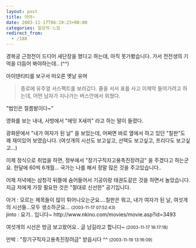 ```yaml
---
layout: post
title: 아아~
date: 2003-11-17T06:19:23+00:00
categories: 일상의-느낌
redirect_from:
  - /188
---
```


경복궁 근정전이 드디어 새단장을 했다고 하는데, 아직 못가봤습니다. 가서 전전생의 기억을 더듬어 봐야하는데.. (^^)

아이덴티티를 보구서 떠오른 옛날 유머

> 종로에 유주얼 서스펙트를 보러갔다. 줄을 서서 표를 사고 이제막 들어가려고 하는데, 어떤 남자가 지나가는 버스안에서 외쳤다.

"범인은 절름발이다~"

영화를 보는 내내, 사방에서 "에잇 X새끼" 라고 하는 말이 들렸다.

광화문에서 "내가 여자가 된 날" 을 보았는데, 어쩌면 바로 옆에서 하고 있던 "칠판"도 꽤 재미있어 보였습니다. (여섯개의 시선도 보고싶고, 선택도 보고싶고, 프리다도 보고싶고...)

이제 정식으로 취업을 하면, 정부에서 "장기구직자고용촉진장려금" 을 주겠다고 하는군요. 한달에 60씩 6개월... 국가는 나를 해서 정말 많은 것을 주고있습니다..

어제 저녁에는 삼청각 뒤뜰에 숨어들어서 기공이랑 태권도같은 것을 하면서 놀았습니다. 지금 저에게 가장 필요한 것은 "절대로 신선한" 공기입니다.
<div id=comments>
<div class=comment>
<!--- cmt:415 --->
<!--- mail: --->
<!--- parent:0 --->
아거 : 
모르는 제목들이 많이 튀어나오는군요....칠판은 뭐고, 내가 여자가 된 날, 여섯개의 시선들...모두 생소하군요...
 <small>(2003-11-17 07:52:43)</small>
</div>
<div class=comment>
<!--- cmt:416 --->
<!--- mail: --->
<!--- parent:0 --->
jinto : 
요기.. 입니다~ http://www.nkino.com/movies/movie.asp?id=3493

여섯개의 시선은 방금 보고왔어요.. 글 남길라고 합니다~
 <small>(2003-11-17 16:17:18)</small>
</div>
<div class=comment>
<!--- cmt:417 --->
<!--- mail: --->
<!--- parent:0 --->
만박 : 
"장기구직자고용촉진장려금" 받읍시다 ^^
 <small>(2003-11-19 13:16:09)</small>
</div>
</div>
